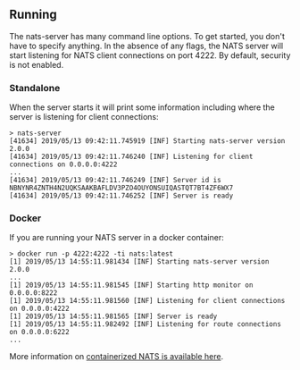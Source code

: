 ## Running

The nats-server has many command line options. To get started, you don't have to specify anything.
In the absence of any flags, the NATS server will start listening for NATS client connections on port 4222.
By default, security is not enabled.

### Standalone

When the server starts it will print some information including where the server is listening for client connections:

```
> nats-server
[41634] 2019/05/13 09:42:11.745919 [INF] Starting nats-server version 2.0.0
[41634] 2019/05/13 09:42:11.746240 [INF] Listening for client connections on 0.0.0.0:4222
...
[41634] 2019/05/13 09:42:11.746249 [INF] Server id is NBNYNR4ZNTH4N2UQKSAAKBAFLDV3PZO4OUYONSUIQASTQT7BT4ZF6WX7
[41634] 2019/05/13 09:42:11.746252 [INF] Server is ready
```


### Docker

If you are running your NATS server in a docker container:

```
> docker run -p 4222:4222 -ti nats:latest
[1] 2019/05/13 14:55:11.981434 [INF] Starting nats-server version 2.0.0
...
[1] 2019/05/13 14:55:11.981545 [INF] Starting http monitor on 0.0.0.0:8222
[1] 2019/05/13 14:55:11.981560 [INF] Listening for client connections on 0.0.0.0:4222
[1] 2019/05/13 14:55:11.981565 [INF] Server is ready
[1] 2019/05/13 14:55:11.982492 [INF] Listening for route connections on 0.0.0.0:6222
...
```

More information on [containerized NATS is available here](/nats_docker/README.md).
